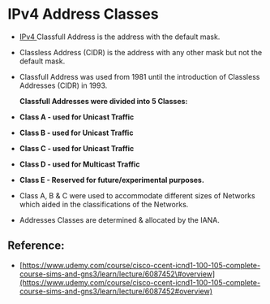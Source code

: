 # IPv4 Address Classes

* [IPv4 ](https://app.gitbook.com/@mudassirs46/s/network-fundamentals/~/drafts/-MRZ8l67L5MHnaQIEh9W/ipv4)Classfull  Address is the address with the default mask.
* Classless Address \(CIDR\) is the address with any other mask but not the default mask.
* Classfull Address was used from 1981 until the introduction of Classless Addresses \(CIDR\) in 1993.

  **Classfull Addresses were divided into 5 Classes:**

* **Class A - used for Unicast Traffic**
* **Class B - used for Unicast Traffic**
* **Class C - used for Unicast Traffic**
* **Class D - used for Multicast Traffic**
* **Class E - Reserved for future/experimental purposes.**
* Class A, B & C were used to accommodate different sizes of Networks which aided in the classifications of the Networks.
* Addresses Classes are determined & allocated by the IANA.

## Reference:

* [https://www.udemy.com/course/cisco-ccent-icnd1-100-105-complete-course-sims-and-gns3/learn/lecture/6087452\#overview](https://www.udemy.com/course/cisco-ccent-icnd1-100-105-complete-course-sims-and-gns3/learn/lecture/6087452#overview)

